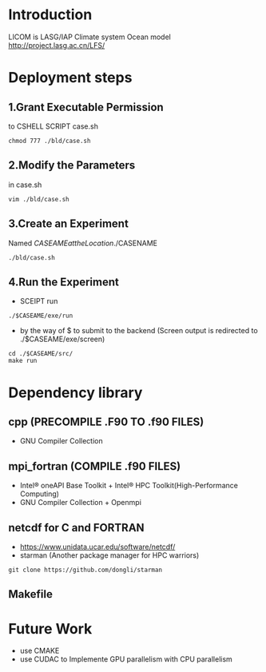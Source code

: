 Introduction
============
LICOM is LASG/IAP Climate system Ocean model
http://project.lasg.ac.cn/LFS/

Deployment steps
============
## 1.Grant Executable Permission 
to CSHELL SCRIPT case.sh 
```
chmod 777 ./bld/case.sh
```
## 2.Modify the Parameters 
in case.sh
```
vim ./bld/case.sh
```
## 3.Create an Experiment 
Named $CASEAME at the Location ./$CASENAME
```
./bld/case.sh
```
## 4.Run the Experiment
- SCEIPT run
```
./$CASEAME/exe/run
```
- by the way of $ to submit to the backend (Screen output is redirected to ./$CASEAME/exe/screen)
```
cd ./$CASEAME/src/
make run 
```

Dependency library
============
## cpp (PRECOMPILE .F90 TO .f90 FILES)   
- GNU Compiler Collection
## mpi_fortran (COMPILE .f90 FILES)  
- Intel® oneAPI Base Toolkit + Intel® HPC Toolkit(High-Performance Computing)  
- GNU Compiler Collection + Openmpi
## netcdf for C and FORTRAN  
- https://www.unidata.ucar.edu/software/netcdf/    
- starman (Another package manager for HPC warriors)
```
git clone https://github.com/dongli/starman
```
## Makefile

Future Work
============
- use CMAKE 
- use CUDAC to Implemente GPU parallelism with CPU parallelism
